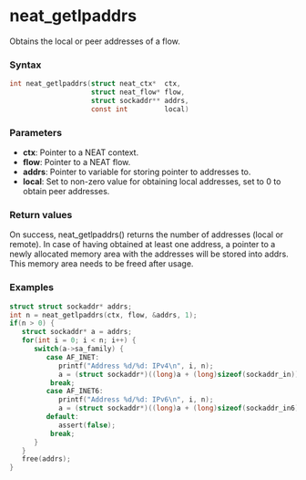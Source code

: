 # neat_getlpaddrs

Obtains the local or peer addresses of a flow.

### Syntax

```c
int neat_getlpaddrs(struct neat_ctx*  ctx,
                    struct neat_flow* flow,
                    struct sockaddr** addrs,
                    const int         local)
```

### Parameters

- **ctx**: Pointer to a NEAT context.
- **flow**: Pointer to a NEAT flow.
- **addrs**: Pointer to variable for storing pointer to addresses to.
- **local**: Set to non-zero value for obtaining local addresses, set to 0 to obtain peer addresses.

### Return values

On success, neat_getlpaddrs() returns the number of addresses (local or remote). In case of having obtained at least one address, a pointer to a newly allocated memory area with the addresses will be stored into addrs. This memory area needs to be freed after usage.

### Examples

```c
struct struct sockaddr* addrs;
int n = neat_getlpaddrs(ctx, flow, &addrs, 1);
if(n > 0) {
   struct sockaddr* a = addrs;
   for(int i = 0; i < n; i++) {
      switch(a->sa_family) {
         case AF_INET:
            printf("Address %d/%d: IPv4\n", i, n);
            a = (struct sockaddr*)((long)a + (long)sizeof(sockaddr_in));
          break;
         case AF_INET6:
            printf("Address %d/%d: IPv6\n", i, n);
            a = (struct sockaddr*)((long)a + (long)sizeof(sockaddr_in6));
         default:
            assert(false);
          break;
      }
   }
   free(addrs);
}
```
